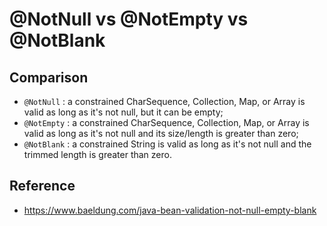 # @NotNull vs @NotEmpty vs @NotBlank

## Comparison

* `@NotNull` : a constrained CharSequence, Collection, Map, or Array is valid as long as it's not null, but it can be empty;
* `@NotEmpty` : a constrained CharSequence, Collection, Map, or Array is valid as long as it's not null and its size/length is greater than zero;
* `@NotBlank` : a constrained String is valid as long as it's not null and the trimmed length is greater than zero.

## Reference
* https://www.baeldung.com/java-bean-validation-not-null-empty-blank